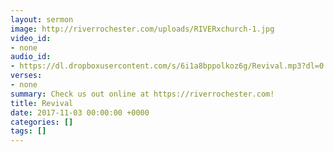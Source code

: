 ```yaml
---
layout: sermon
image: http://riverrochester.com/uploads/RIVERxchurch-1.jpg
video_id:
- none
audio_id:
- https://dl.dropboxusercontent.com/s/6i1a8bppolkoz6g/Revival.mp3?dl=0
verses:
- none
summary: Check us out online at https://riverrochester.com!
title: Revival
date: 2017-11-03 00:00:00 +0000
categories: []
tags: []
---
```

